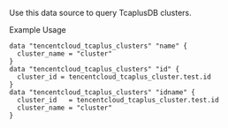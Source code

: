 Use this data source to query TcaplusDB clusters.

Example Usage

```hcl
data "tencentcloud_tcaplus_clusters" "name" {
  cluster_name = "cluster"
}
data "tencentcloud_tcaplus_clusters" "id" {
  cluster_id = tencentcloud_tcaplus_cluster.test.id
}
data "tencentcloud_tcaplus_clusters" "idname" {
  cluster_id   = tencentcloud_tcaplus_cluster.test.id
  cluster_name = "cluster"
}
```